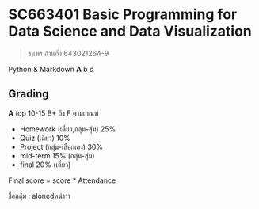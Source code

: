 # SC663401 Basic Programming for Data Science and Data Visualization
> ธนพร ก้านกิ่ง 643021264-9

Python & Markdown
**A** b *c*
## Grading
**A** top 10-15 B+ ถึง F ตามเกณฑ์
- Homework (เดี่ยว,กลุ่ม-สุ่ม) 25%
- Quiz (เดี่ยว) 10%
- Project (กลุ่ม-เลือกเอง) 30%
- mid-term 15% (กลุ่ม-สุ่ม)
- final 20% (เดี่ยว)

Final score = score * Attendance

ชื่อกลุ่ม : alonedหน่าาา

